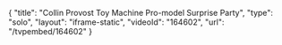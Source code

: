 {
    "title": "Collin Provost Toy Machine Pro-model Surprise Party",
    "type": "solo",
    "layout": "iframe-static",
    "videoId": "164602",
    "url": "\/tvpembed\/164602"
}